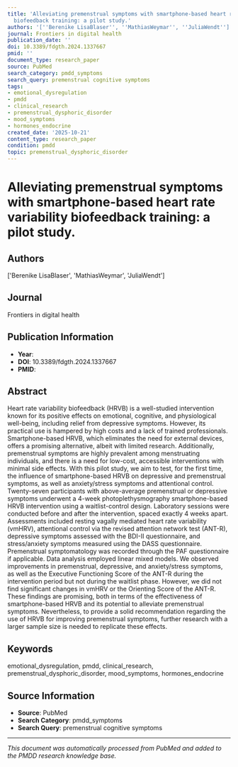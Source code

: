```yaml
---
title: 'Alleviating premenstrual symptoms with smartphone-based heart rate variability
  biofeedback training: a pilot study.'
authors: '[''Berenike LisaBlaser'', ''MathiasWeymar'', ''JuliaWendt'']'
journal: Frontiers in digital health
publication_date: ''
doi: 10.3389/fdgth.2024.1337667
pmid: ''
document_type: research_paper
source: PubMed
search_category: pmdd_symptoms
search_query: premenstrual cognitive symptoms
tags:
- emotional_dysregulation
- pmdd
- clinical_research
- premenstrual_dysphoric_disorder
- mood_symptoms
- hormones_endocrine
created_date: '2025-10-21'
content_type: research_paper
condition: pmdd
topic: premenstrual_dysphoric_disorder
---
```


# Alleviating premenstrual symptoms with smartphone-based heart rate variability biofeedback training: a pilot study.

## Authors
['Berenike LisaBlaser', 'MathiasWeymar', 'JuliaWendt']

## Journal
Frontiers in digital health

## Publication Information
- **Year**: 
- **DOI**: 10.3389/fdgth.2024.1337667
- **PMID**: 

## Abstract
Heart rate variability biofeedback (HRVB) is a well-studied intervention known for its positive effects on emotional, cognitive, and physiological well-being, including relief from depressive symptoms. However, its practical use is hampered by high costs and a lack of trained professionals. Smartphone-based HRVB, which eliminates the need for external devices, offers a promising alternative, albeit with limited research. Additionally, premenstrual symptoms are highly prevalent among menstruating individuals, and there is a need for low-cost, accessible interventions with minimal side effects. With this pilot study, we aim to test, for the first time, the influence of smartphone-based HRVB on depressive and premenstrual symptoms, as well as anxiety/stress symptoms and attentional control. Twenty-seven participants with above-average premenstrual or depressive symptoms underwent a 4-week photoplethysmography smartphone-based HRVB intervention using a waitlist-control design. Laboratory sessions were conducted before and after the intervention, spaced exactly 4 weeks apart. Assessments included resting vagally mediated heart rate variability (vmHRV), attentional control via the revised attention network test (ANT-R), depressive symptoms assessed with the BDI-II questionnaire, and stress/anxiety symptoms measured using the DASS questionnaire. Premenstrual symptomatology was recorded through the PAF questionnaire if applicable. Data analysis employed linear mixed models. We observed improvements in premenstrual, depressive, and anxiety/stress symptoms, as well as the Executive Functioning Score of the ANT-R during the intervention period but not during the waitlist phase. However, we did not find significant changes in vmHRV or the Orienting Score of the ANT-R. These findings are promising, both in terms of the effectiveness of smartphone-based HRVB and its potential to alleviate premenstrual symptoms. Nevertheless, to provide a solid recommendation regarding the use of HRVB for improving premenstrual symptoms, further research with a larger sample size is needed to replicate these effects.

## Keywords
emotional_dysregulation, pmdd, clinical_research, premenstrual_dysphoric_disorder, mood_symptoms, hormones_endocrine

## Source Information
- **Source**: PubMed
- **Search Category**: pmdd_symptoms
- **Search Query**: premenstrual cognitive symptoms

---
*This document was automatically processed from PubMed and added to the PMDD research knowledge base.*
